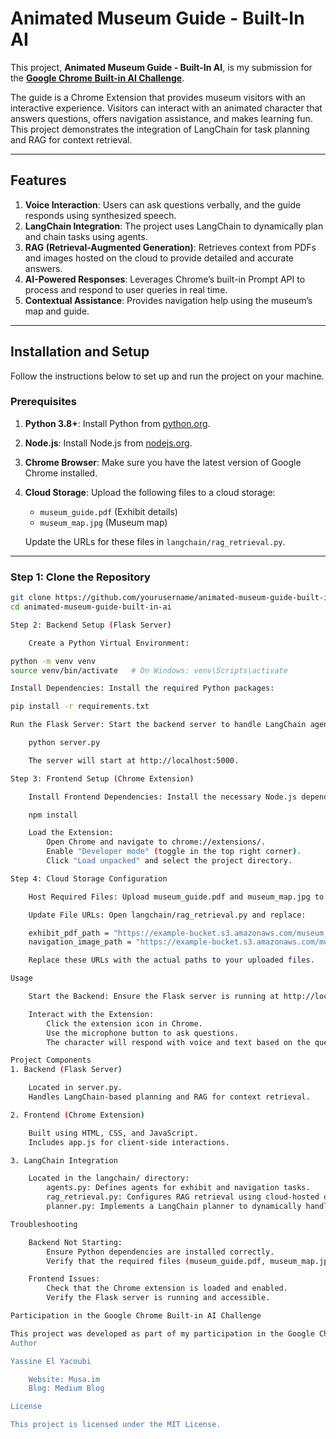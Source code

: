 # Animated Museum Guide - Built-In AI

This project, **Animated Museum Guide - Built-In AI**, is my submission for the **[Google Chrome Built-in AI Challenge](https://googlechromeai.devpost.com/)**.

The guide is a Chrome Extension that provides museum visitors with an interactive experience. Visitors can interact with an animated character that answers questions, offers navigation assistance, and makes learning fun. This project demonstrates the integration of LangChain for task planning and RAG for context retrieval.

---

## Features

1. **Voice Interaction**: Users can ask questions verbally, and the guide responds using synthesized speech.
2. **LangChain Integration**: The project uses LangChain to dynamically plan and chain tasks using agents.
3. **RAG (Retrieval-Augmented Generation)**: Retrieves context from PDFs and images hosted on the cloud to provide detailed and accurate answers.
4. **AI-Powered Responses**: Leverages Chrome’s built-in Prompt API to process and respond to user queries in real time.
5. **Contextual Assistance**: Provides navigation help using the museum’s map and guide.

---

## Installation and Setup

Follow the instructions below to set up and run the project on your machine.

### Prerequisites

1. **Python 3.8+**: Install Python from [python.org](https://www.python.org/).
2. **Node.js**: Install Node.js from [nodejs.org](https://nodejs.org/).
3. **Chrome Browser**: Make sure you have the latest version of Google Chrome installed.
4. **Cloud Storage**: Upload the following files to a cloud storage:
   - `museum_guide.pdf` (Exhibit details)
   - `museum_map.jpg` (Museum map)

   Update the URLs for these files in `langchain/rag_retrieval.py`.

---

### Step 1: Clone the Repository

```bash
git clone https://github.com/yourusername/animated-museum-guide-built-in-ai.git
cd animated-museum-guide-built-in-ai

Step 2: Backend Setup (Flask Server)

    Create a Python Virtual Environment:

python -m venv venv
source venv/bin/activate   # On Windows: venv\Scripts\activate

Install Dependencies: Install the required Python packages:

pip install -r requirements.txt

Run the Flask Server: Start the backend server to handle LangChain agents and RAG:

    python server.py

    The server will start at http://localhost:5000.

Step 3: Frontend Setup (Chrome Extension)

    Install Frontend Dependencies: Install the necessary Node.js dependencies:

    npm install

    Load the Extension:
        Open Chrome and navigate to chrome://extensions/.
        Enable "Developer mode" (toggle in the top right corner).
        Click "Load unpacked" and select the project directory.

Step 4: Cloud Storage Configuration

    Host Required Files: Upload museum_guide.pdf and museum_map.jpg to a cloud storage platform.

    Update File URLs: Open langchain/rag_retrieval.py and replace:

    exhibit_pdf_path = "https://example-bucket.s3.amazonaws.com/museum_guide.pdf"
    navigation_image_path = "https://example-bucket.s3.amazonaws.com/museum_map.jpg"

    Replace these URLs with the actual paths to your uploaded files.

Usage

    Start the Backend: Ensure the Flask server is running at http://localhost:5000.

    Interact with the Extension:
        Click the extension icon in Chrome.
        Use the microphone button to ask questions.
        The character will respond with voice and text based on the query.

Project Components
1. Backend (Flask Server)

    Located in server.py.
    Handles LangChain-based planning and RAG for context retrieval.

2. Frontend (Chrome Extension)

    Built using HTML, CSS, and JavaScript.
    Includes app.js for client-side interactions.

3. LangChain Integration

    Located in the langchain/ directory:
        agents.py: Defines agents for exhibit and navigation tasks.
        rag_retrieval.py: Configures RAG retrieval using cloud-hosted documents.
        planner.py: Implements a LangChain planner to dynamically handle tasks.

Troubleshooting

    Backend Not Starting:
        Ensure Python dependencies are installed correctly.
        Verify that the required files (museum_guide.pdf, museum_map.jpg) are accessible via the URLs specified in langchain/rag_retrieval.py.

    Frontend Issues:
        Check that the Chrome extension is loaded and enabled.
        Verify the Flask server is running and accessible.

Participation in the Google Chrome Built-in AI Challenge

This project was developed as part of my participation in the Google Chrome Built-in AI Challenge. It demonstrates the power of Chrome's built-in AI APIs and LangChain integration for dynamic, real-time, browser-native AI experiences.
Author

Yassine El Yacoubi

    Website: Musa.im
    Blog: Medium Blog

License

This project is licensed under the MIT License.